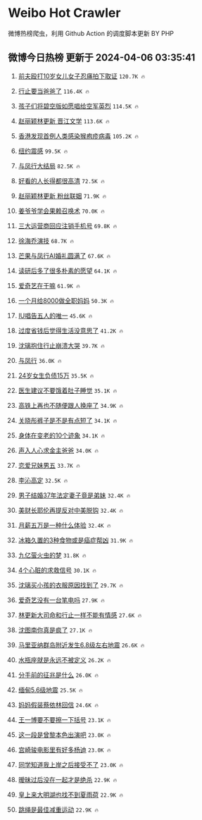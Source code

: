 # Weibo Hot Crawler 



微博热榜爬虫，利用 Github Action 的调度脚本更新 BY PHP 


## 微博今日热榜 更新于 2024-04-06 03:35:41 
1. [前夫殴打10岁女儿女子忍痛拍下取证](https://s.weibo.com/weibo?q=%23%E5%89%8D%E5%A4%AB%E6%AE%B4%E6%89%9310%E5%B2%81%E5%A5%B3%E5%84%BF%E5%A5%B3%E5%AD%90%E5%BF%8D%E7%97%9B%E6%8B%8D%E4%B8%8B%E5%8F%96%E8%AF%81%23&t=31&band_rank=1&Refer=top) `120.7K 🔥` 

1. [行止要当爸爸了](https://s.weibo.com/weibo?q=%23%E8%A1%8C%E6%AD%A2%E8%A6%81%E5%BD%93%E7%88%B8%E7%88%B8%E4%BA%86%23&t=31&band_rank=2&Refer=top) `116.4K 🔥` 

1. [孩子们将碧空版如愿唱给空军英烈](https://s.weibo.com/weibo?q=%23%E5%AD%A9%E5%AD%90%E4%BB%AC%E5%B0%86%E7%A2%A7%E7%A9%BA%E7%89%88%E5%A6%82%E6%84%BF%E5%94%B1%E7%BB%99%E7%A9%BA%E5%86%9B%E8%8B%B1%E7%83%88%23&t=31&band_rank=3&Refer=top) `114.5K 🔥` 

1. [赵丽颖林更新 晋江文学](https://s.weibo.com/weibo?q=%E8%B5%B5%E4%B8%BD%E9%A2%96%E6%9E%97%E6%9B%B4%E6%96%B0%20%E6%99%8B%E6%B1%9F%E6%96%87%E5%AD%A6&t=31&band_rank=4&Refer=top) `113.6K 🔥` 

1. [香港发现首例人类感染猴疱疹病毒](https://s.weibo.com/weibo?q=%23%E9%A6%99%E6%B8%AF%E5%8F%91%E7%8E%B0%E9%A6%96%E4%BE%8B%E4%BA%BA%E7%B1%BB%E6%84%9F%E6%9F%93%E7%8C%B4%E7%96%B1%E7%96%B9%E7%97%85%E6%AF%92%23&t=31&band_rank=5&Refer=top) `105.2K 🔥` 

1. [纽约震感](https://s.weibo.com/weibo?q=%E7%BA%BD%E7%BA%A6%E9%9C%87%E6%84%9F&t=31&band_rank=6&Refer=top) `99.5K 🔥` 

1. [与凤行大结局](https://s.weibo.com/weibo?q=%E4%B8%8E%E5%87%A4%E8%A1%8C%E5%A4%A7%E7%BB%93%E5%B1%80&t=31&band_rank=7&Refer=top) `82.5K 🔥` 

1. [好看的人长得都很高清](https://s.weibo.com/weibo?q=%23%E5%A5%BD%E7%9C%8B%E7%9A%84%E4%BA%BA%E9%95%BF%E5%BE%97%E9%83%BD%E5%BE%88%E9%AB%98%E6%B8%85%23&t=31&band_rank=8&Refer=top) `72.5K 🔥` 

1. [赵丽颖林更新 粉丝联姻](https://s.weibo.com/weibo?q=%E8%B5%B5%E4%B8%BD%E9%A2%96%E6%9E%97%E6%9B%B4%E6%96%B0%20%E7%B2%89%E4%B8%9D%E8%81%94%E5%A7%BB&t=31&band_rank=9&Refer=top) `71.9K 🔥` 

1. [姜爷爷学会果赖召唤术](https://s.weibo.com/weibo?q=%23%E5%A7%9C%E7%88%B7%E7%88%B7%E5%AD%A6%E4%BC%9A%E6%9E%9C%E8%B5%96%E5%8F%AC%E5%94%A4%E6%9C%AF%23&t=31&band_rank=10&Refer=top) `70.0K 🔥` 

1. [三大运营商回应注销手机号](https://s.weibo.com/weibo?q=%23%E4%B8%89%E5%A4%A7%E8%BF%90%E8%90%A5%E5%95%86%E5%9B%9E%E5%BA%94%E6%B3%A8%E9%94%80%E6%89%8B%E6%9C%BA%E5%8F%B7%23&t=31&band_rank=11&Refer=top) `69.8K 🔥` 

1. [徐海乔演技](https://s.weibo.com/weibo?q=%E5%BE%90%E6%B5%B7%E4%B9%94%E6%BC%94%E6%8A%80&t=31&band_rank=12&Refer=top) `68.7K 🔥` 

1. [芒果与凤行AI婚礼圆满了](https://s.weibo.com/weibo?q=%23%E8%8A%92%E6%9E%9C%E4%B8%8E%E5%87%A4%E8%A1%8CAI%E5%A9%9A%E7%A4%BC%E5%9C%86%E6%BB%A1%E4%BA%86%23&t=31&band_rank=13&Refer=top) `67.6K 🔥` 

1. [读研后多了很多朴素的愿望](https://s.weibo.com/weibo?q=%23%E8%AF%BB%E7%A0%94%E5%90%8E%E5%A4%9A%E4%BA%86%E5%BE%88%E5%A4%9A%E6%9C%B4%E7%B4%A0%E7%9A%84%E6%84%BF%E6%9C%9B%23&t=31&band_rank=14&Refer=top) `64.1K 🔥` 

1. [爱奇艺在干嘛](https://s.weibo.com/weibo?q=%E7%88%B1%E5%A5%87%E8%89%BA%E5%9C%A8%E5%B9%B2%E5%98%9B&t=31&band_rank=15&Refer=top) `61.9K 🔥` 

1. [一个月给8000做全职妈妈](https://s.weibo.com/weibo?q=%E4%B8%80%E4%B8%AA%E6%9C%88%E7%BB%998000%E5%81%9A%E5%85%A8%E8%81%8C%E5%A6%88%E5%A6%88&t=31&band_rank=16&Refer=top) `50.3K 🔥` 

1. [IU唱告五人的唯一](https://s.weibo.com/weibo?q=%23IU%E5%94%B1%E5%91%8A%E4%BA%94%E4%BA%BA%E7%9A%84%E5%94%AF%E4%B8%80%23&t=31&band_rank=17&Refer=top) `45.6K 🔥` 

1. [过度省钱后觉得生活没意思了](https://s.weibo.com/weibo?q=%23%E8%BF%87%E5%BA%A6%E7%9C%81%E9%92%B1%E5%90%8E%E8%A7%89%E5%BE%97%E7%94%9F%E6%B4%BB%E6%B2%A1%E6%84%8F%E6%80%9D%E4%BA%86%23&t=31&band_rank=18&Refer=top) `41.2K 🔥` 

1. [沈璃抱住行止崩溃大哭](https://s.weibo.com/weibo?q=%23%E6%B2%88%E7%92%83%E6%8A%B1%E4%BD%8F%E8%A1%8C%E6%AD%A2%E5%B4%A9%E6%BA%83%E5%A4%A7%E5%93%AD%23&t=31&band_rank=19&Refer=top) `39.7K 🔥` 

1. [与凤行](https://s.weibo.com/weibo?q=%E4%B8%8E%E5%87%A4%E8%A1%8C&t=31&band_rank=20&Refer=top) `36.0K 🔥` 

1. [24岁女生负债15万](https://s.weibo.com/weibo?q=%2324%E5%B2%81%E5%A5%B3%E7%94%9F%E8%B4%9F%E5%80%BA15%E4%B8%87%23&t=31&band_rank=21&Refer=top) `35.5K 🔥` 

1. [医生建议不要饿着肚子睡觉](https://s.weibo.com/weibo?q=%23%E5%8C%BB%E7%94%9F%E5%BB%BA%E8%AE%AE%E4%B8%8D%E8%A6%81%E9%A5%BF%E7%9D%80%E8%82%9A%E5%AD%90%E7%9D%A1%E8%A7%89%23&t=31&band_rank=22&Refer=top) `35.1K 🔥` 

1. [高铁上再也不随便跟人换座了](https://s.weibo.com/weibo?q=%23%E9%AB%98%E9%93%81%E4%B8%8A%E5%86%8D%E4%B9%9F%E4%B8%8D%E9%9A%8F%E4%BE%BF%E8%B7%9F%E4%BA%BA%E6%8D%A2%E5%BA%A7%E4%BA%86%23&t=31&band_rank=23&Refer=top) `34.9K 🔥` 

1. [关晓彤裤子是不是有点短了](https://s.weibo.com/weibo?q=%23%E5%85%B3%E6%99%93%E5%BD%A4%E8%A3%A4%E5%AD%90%E6%98%AF%E4%B8%8D%E6%98%AF%E6%9C%89%E7%82%B9%E7%9F%AD%E4%BA%86%23&t=31&band_rank=24&Refer=top) `34.1K 🔥` 

1. [身体在变老的10个迹象](https://s.weibo.com/weibo?q=%23%E8%BA%AB%E4%BD%93%E5%9C%A8%E5%8F%98%E8%80%81%E7%9A%8410%E4%B8%AA%E8%BF%B9%E8%B1%A1%23&t=31&band_rank=25&Refer=top) `34.1K 🔥` 

1. [声入人心求金主爸爸](https://s.weibo.com/weibo?q=%23%E5%A3%B0%E5%85%A5%E4%BA%BA%E5%BF%83%E6%B1%82%E9%87%91%E4%B8%BB%E7%88%B8%E7%88%B8%23&t=31&band_rank=26&Refer=top) `34.0K 🔥` 

1. [恋爱兄妹男五](https://s.weibo.com/weibo?q=%23%E6%81%8B%E7%88%B1%E5%85%84%E5%A6%B9%E7%94%B7%E4%BA%94%23&t=31&band_rank=27&Refer=top) `33.7K 🔥` 

1. [李沁高定](https://s.weibo.com/weibo?q=%E6%9D%8E%E6%B2%81%E9%AB%98%E5%AE%9A&t=31&band_rank=28&Refer=top) `32.5K 🔥` 

1. [男子结婚37年法定妻子竟是弟妹](https://s.weibo.com/weibo?q=%23%E7%94%B7%E5%AD%90%E7%BB%93%E5%A9%9A37%E5%B9%B4%E6%B3%95%E5%AE%9A%E5%A6%BB%E5%AD%90%E7%AB%9F%E6%98%AF%E5%BC%9F%E5%A6%B9%23&t=31&band_rank=29&Refer=top) `32.4K 🔥` 

1. [美财长耶伦再提反对中美脱钩](https://s.weibo.com/weibo?q=%23%E7%BE%8E%E8%B4%A2%E9%95%BF%E8%80%B6%E4%BC%A6%E5%86%8D%E6%8F%90%E5%8F%8D%E5%AF%B9%E4%B8%AD%E7%BE%8E%E8%84%B1%E9%92%A9%23&t=31&band_rank=30&Refer=top) `32.4K 🔥` 

1. [月薪五万是一种什么体验](https://s.weibo.com/weibo?q=%23%E6%9C%88%E8%96%AA%E4%BA%94%E4%B8%87%E6%98%AF%E4%B8%80%E7%A7%8D%E4%BB%80%E4%B9%88%E4%BD%93%E9%AA%8C%23&t=31&band_rank=31&Refer=top) `32.4K 🔥` 

1. [冰箱久置的3种食物或是癌症帮凶](https://s.weibo.com/weibo?q=%23%E5%86%B0%E7%AE%B1%E4%B9%85%E7%BD%AE%E7%9A%843%E7%A7%8D%E9%A3%9F%E7%89%A9%E6%88%96%E6%98%AF%E7%99%8C%E7%97%87%E5%B8%AE%E5%87%B6%23&t=31&band_rank=32&Refer=top) `31.9K 🔥` 

1. [九亿萤火虫的梦](https://s.weibo.com/weibo?q=%E4%B9%9D%E4%BA%BF%E8%90%A4%E7%81%AB%E8%99%AB%E7%9A%84%E6%A2%A6&t=31&band_rank=33&Refer=top) `31.8K 🔥` 

1. [4个心脏的求救信号](https://s.weibo.com/weibo?q=%234%E4%B8%AA%E5%BF%83%E8%84%8F%E7%9A%84%E6%B1%82%E6%95%91%E4%BF%A1%E5%8F%B7%23&t=31&band_rank=34&Refer=top) `30.1K 🔥` 

1. [沈璃买小孩的衣服原因找到了](https://s.weibo.com/weibo?q=%23%E6%B2%88%E7%92%83%E4%B9%B0%E5%B0%8F%E5%AD%A9%E7%9A%84%E8%A1%A3%E6%9C%8D%E5%8E%9F%E5%9B%A0%E6%89%BE%E5%88%B0%E4%BA%86%23&t=31&band_rank=35&Refer=top) `29.7K 🔥` 

1. [爱奇艺没有一台笔电吗](https://s.weibo.com/weibo?q=%E7%88%B1%E5%A5%87%E8%89%BA%E6%B2%A1%E6%9C%89%E4%B8%80%E5%8F%B0%E7%AC%94%E7%94%B5%E5%90%97&t=31&band_rank=36&Refer=top) `27.9K 🔥` 

1. [林更新大司命和行止一样不能有情感](https://s.weibo.com/weibo?q=%23%E6%9E%97%E6%9B%B4%E6%96%B0%E5%A4%A7%E5%8F%B8%E5%91%BD%E5%92%8C%E8%A1%8C%E6%AD%A2%E4%B8%80%E6%A0%B7%E4%B8%8D%E8%83%BD%E6%9C%89%E6%83%85%E6%84%9F%23&t=31&band_rank=37&Refer=top) `27.6K 🔥` 

1. [沈图南你真是疯了](https://s.weibo.com/weibo?q=%E6%B2%88%E5%9B%BE%E5%8D%97%E4%BD%A0%E7%9C%9F%E6%98%AF%E7%96%AF%E4%BA%86&t=31&band_rank=38&Refer=top) `27.1K 🔥` 

1. [马里亚纳群岛附近发生6.8级左右地震](https://s.weibo.com/weibo?q=%23%E9%A9%AC%E9%87%8C%E4%BA%9A%E7%BA%B3%E7%BE%A4%E5%B2%9B%E9%99%84%E8%BF%91%E5%8F%91%E7%94%9F6.8%E7%BA%A7%E5%B7%A6%E5%8F%B3%E5%9C%B0%E9%9C%87%23&t=31&band_rank=39&Refer=top) `26.6K 🔥` 

1. [水瓶座就是永远不被定义](https://s.weibo.com/weibo?q=%E6%B0%B4%E7%93%B6%E5%BA%A7%E5%B0%B1%E6%98%AF%E6%B0%B8%E8%BF%9C%E4%B8%8D%E8%A2%AB%E5%AE%9A%E4%B9%89&t=31&band_rank=40&Refer=top) `26.2K 🔥` 

1. [分手前的征兆是什么](https://s.weibo.com/weibo?q=%23%E5%88%86%E6%89%8B%E5%89%8D%E7%9A%84%E5%BE%81%E5%85%86%E6%98%AF%E4%BB%80%E4%B9%88%23&t=31&band_rank=41&Refer=top) `26.0K 🔥` 

1. [缅甸5.6级地震](https://s.weibo.com/weibo?q=%23%E7%BC%85%E7%94%B85.6%E7%BA%A7%E5%9C%B0%E9%9C%87%23&t=31&band_rank=42&Refer=top) `25.5K 🔥` 

1. [妈妈假装蔡依林回信](https://s.weibo.com/weibo?q=%23%E5%A6%88%E5%A6%88%E5%81%87%E8%A3%85%E8%94%A1%E4%BE%9D%E6%9E%97%E5%9B%9E%E4%BF%A1%23&t=31&band_rank=43&Refer=top) `24.6K 🔥` 

1. [王一博要不要擦一下括号](https://s.weibo.com/weibo?q=%23%E7%8E%8B%E4%B8%80%E5%8D%9A%E8%A6%81%E4%B8%8D%E8%A6%81%E6%93%A6%E4%B8%80%E4%B8%8B%E6%8B%AC%E5%8F%B7%23&t=31&band_rank=44&Refer=top) `23.1K 🔥` 

1. [这一段是曾黎本色出演吧](https://s.weibo.com/weibo?q=%23%E8%BF%99%E4%B8%80%E6%AE%B5%E6%98%AF%E6%9B%BE%E9%BB%8E%E6%9C%AC%E8%89%B2%E5%87%BA%E6%BC%94%E5%90%A7%23&t=31&band_rank=45&Refer=top) `23.0K 🔥` 

1. [宫崎骏电影里有好多杨迪](https://s.weibo.com/weibo?q=%23%E5%AE%AB%E5%B4%8E%E9%AA%8F%E7%94%B5%E5%BD%B1%E9%87%8C%E6%9C%89%E5%A5%BD%E5%A4%9A%E6%9D%A8%E8%BF%AA%23&t=31&band_rank=46&Refer=top) `23.0K 🔥` 

1. [同学知道我上岸之后接受不了](https://s.weibo.com/weibo?q=%23%E5%90%8C%E5%AD%A6%E7%9F%A5%E9%81%93%E6%88%91%E4%B8%8A%E5%B2%B8%E4%B9%8B%E5%90%8E%E6%8E%A5%E5%8F%97%E4%B8%8D%E4%BA%86%23&t=31&band_rank=47&Refer=top) `23.0K 🔥` 

1. [暧昧过后没在一起才是绝杀](https://s.weibo.com/weibo?q=%23%E6%9A%A7%E6%98%A7%E8%BF%87%E5%90%8E%E6%B2%A1%E5%9C%A8%E4%B8%80%E8%B5%B7%E6%89%8D%E6%98%AF%E7%BB%9D%E6%9D%80%23&t=31&band_rank=48&Refer=top) `22.9K 🔥` 

1. [皇上来大明湖也找不到夏雨荷](https://s.weibo.com/weibo?q=%23%E7%9A%87%E4%B8%8A%E6%9D%A5%E5%A4%A7%E6%98%8E%E6%B9%96%E4%B9%9F%E6%89%BE%E4%B8%8D%E5%88%B0%E5%A4%8F%E9%9B%A8%E8%8D%B7%23&t=31&band_rank=49&Refer=top) `22.9K 🔥` 

1. [跳绳是最佳减重运动](https://s.weibo.com/weibo?q=%23%E8%B7%B3%E7%BB%B3%E6%98%AF%E6%9C%80%E4%BD%B3%E5%87%8F%E9%87%8D%E8%BF%90%E5%8A%A8%23&t=31&band_rank=50&Refer=top) `22.9K 🔥` 

